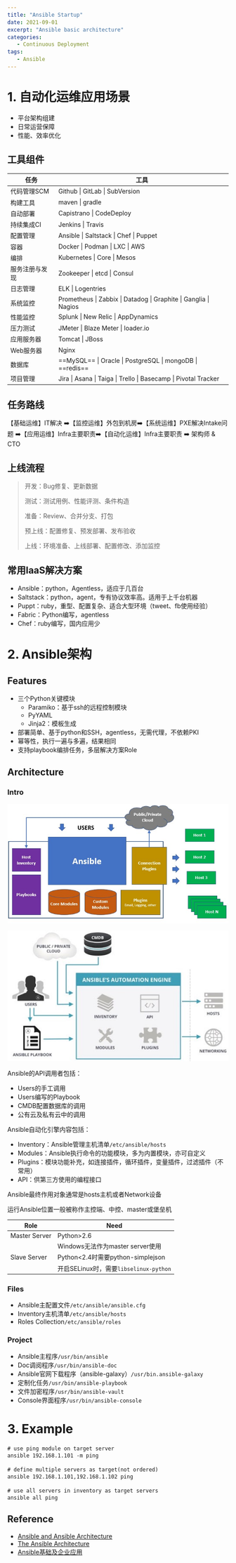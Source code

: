 ```yaml
---
title: "Ansible Startup"
date: 2021-09-01
excerpt: "Ansible basic architecture"
categories: 
   - Continuous Deployment
tags:
   - Ansible
---
```




# 1. 自动化运维应用场景

- 平台架构组建
- 日常运营保障
- 性能、效率优化

## 工具组件

| 任务           | 工具                                                         |
| -------------- | ------------------------------------------------------------ |
| 代码管理SCM    | Github \| GitLab \| SubVersion                               |
| 构建工具       | maven \| gradle                                              |
| 自动部署       | Capistrano \| CodeDeploy                                     |
| 持续集成CI     | Jenkins \| Travis                                            |
| 配置管理       | Ansible \| Saltstack \| Chef \| Puppet                       |
| 容器           | Docker \| Podman \| LXC \| AWS                               |
| 编排           | Kubernetes \| Core \| Mesos                                  |
| 服务注册与发现 | Zookeeper \| etcd \| Consul                                  |
| 日志管理       | ELK \| Logentries                                            |
| 系统监控       | Prometheus \| Zabbix \| Datadog \| Graphite \| Ganglia \| Nagios |
| 性能监控       | Splunk \| New Relic \| AppDynamics                           |
| 压力测试       | JMeter \| Blaze Meter \| loader.io                           |
| 应用服务器     | Tomcat \| JBoss                                              |
| Web服务器      | Nginx                                                        |
| 数据库         | ==MySQL== \| Oracle \| PostgreSQL \| mongoDB \| ==redis==    |
| 项目管理       | Jira \| Asana \| Taiga \| Trello \| Basecamp \| Pivotal Tracker |

## 任务路线

【基础运维】IT解决 :arrow_right:【监控运维】外包到机房:arrow_right:【系统运维】PXE解决Intake问题 :arrow_right:【应用运维】Infra主要职责:arrow_right:【自动化运维】Infra主要职责 :arrow_right: 架构师 & CTO

## 上线流程

> 开发：Bug修复、更新数据
>
> 测试：测试用例、性能评测、条件构造
>
> 准备：Review、合并分支、打包
>
> 预上线：配置修复、预发部署、发布验收
>
> 上线：环境准备、上线部署、配置修改、添加监控

## 常用IaaS解决方案

- Ansible：python，Agentless，适应于几百台
- Saltstack：python，agent，专有协议效率高。适用于上千台机器
- Puppt：ruby，重型、配置复杂、适合大型环境（tweet、fb使用经验）
- Fabric：Python编写，agentless
- Chef：ruby编写，国内应用少

# 2. Ansible架构

## Features

- 三个Python关键模块
	- Paramiko：基于ssh的远程控制模块
	- PyYAML
	- Jinja2：模板生成
- 部署简单、基于python和SSH，agentless，无需代理，不依赖PKI
- 幂等性，执行一遍与多遍，结果相同
- 支持playbook编排任务，多层解决方案Role

## Architecture

### Intro

![ansible_arch_1](\images\ansible\ansible_arch_1.jpg)

![ansible_arch_2](\images\ansible\ansible_arch_2.jpg)

Ansible的API调用者包括：

- Users的手工调用
- Users编写的Playbook
- CMDB配置数据库的调用
- 公有云及私有云中的调用

Ansible自动化引擎内容包括：

- Inventory：Ansible管理主机清单`/etc/ansible/hosts`
- Modules：Ansible执行命令的功能模块，多为内置模块，亦可自定义
- Plugins：模块功能补充，如连接插件，循环插件，变量插件，过滤插件（不常用）
- API：供第三方使用的编程接口

Ansible最终作用对象通常是hosts主机或者Network设备

运行Ansible位置一般被称作主控端、中控、master或堡垒机

| Role          | Need                                   |
| ------------- | -------------------------------------- |
| Master Server | Python>2.6                             |
|               | Windows无法作为master server使用       |
| Slave Server  | Python<2.4时需要python-simplejson      |
|               | 开启SELinux时，需要`libselinux-python` |

### Files

- Ansible主配置文件`/etc/ansible/ansible.cfg`
- Inventory主机清单`/etc/ansible/hosts`
- Roles Collection`/etc/ansible/roles`

### Project

- Ansible主程序`/usr/bin/ansible`
- Doc调阅程序`/usr/bin/ansible-doc`
- Ansible官网下载程序（ansible-galaxy）`/usr/bin.ansible-galaxy`
- 定制化任务`/usr/bin/ansible-playbook`
- 文件加密程序`/usr/bin/ansible-vault`
- Console界面程序`/usr/bin/ansible-console`

# 3. Example

```shell
# use ping module on target server
ansible 192.168.1.101 -m ping

# define multiple servers as target(not ordered)
ansible 192.168.1.101,192.168.1.102 ping

# use all servers in inventory as target servers
ansible all ping
```

## Reference

- [Ansible and Ansible Architecture](https://medium.com/@madhukaudantha/ansible-and-ansible-architecture-2f309fe53fa)
- [The Ansible Architecture](https://www.ecanarys.com/Blogs/ArticleID/401/The-Ansible-Architecture)
- [Ansible基础及企业应用](https://www.bilibili.com/video/BV1HZ4y1p7Bf)